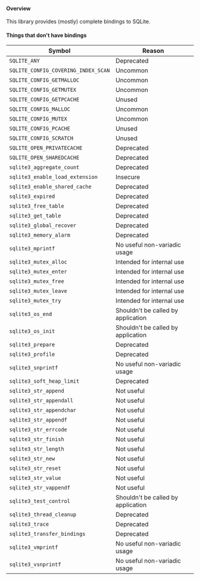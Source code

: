 #### Overview

This library provides (mostly) complete bindings to SQLite.

#### Things that don't have bindings

| Symbol | Reason |
| --- | --- |
| `SQLITE_ANY` | Deprecated |
| `SQLITE_CONFIG_COVERING_INDEX_SCAN` | Uncommon |
| `SQLITE_CONFIG_GETMALLOC` | Uncommon |
| `SQLITE_CONFIG_GETMUTEX` | Uncommon |
| `SQLITE_CONFIG_GETPCACHE` | Unused |
| `SQLITE_CONFIG_MALLOC` | Uncommon |
| `SQLITE_CONFIG_MUTEX` | Uncommon |
| `SQLITE_CONFIG_PCACHE` | Unused |
| `SQLITE_CONFIG_SCRATCH` | Unused |
| `SQLITE_OPEN_PRIVATECACHE` | Deprecated |
| `SQLITE_OPEN_SHAREDCACHE` | Deprecated |
| `sqlite3_aggregate_count` | Deprecated |
| `sqlite3_enable_load_extension` | Insecure |
| `sqlite3_enable_shared_cache` | Deprecated |
| `sqlite3_expired` | Deprecated |
| `sqlite3_free_table` | Deprecated |
| `sqlite3_get_table` | Deprecated |
| `sqlite3_global_recover` | Deprecated |
| `sqlite3_memory_alarm` | Deprecated |
| `sqlite3_mprintf` | No useful non-variadic usage |
| `sqlite3_mutex_alloc` | Intended for internal use |
| `sqlite3_mutex_enter` | Intended for internal use |
| `sqlite3_mutex_free` | Intended for internal use |
| `sqlite3_mutex_leave` | Intended for internal use |
| `sqlite3_mutex_try` | Intended for internal use |
| `sqlite3_os_end` | Shouldn't be called by application |
| `sqlite3_os_init` | Shouldn't be called by application |
| `sqlite3_prepare` | Deprecated |
| `sqlite3_profile` | Deprecated |
| `sqlite3_snprintf` | No useful non-variadic usage |
| `sqlite3_soft_heap_limit` | Deprecated |
| `sqlite3_str_append` | Not useful |
| `sqlite3_str_appendall` | Not useful |
| `sqlite3_str_appendchar` | Not useful |
| `sqlite3_str_appendf` | Not useful |
| `sqlite3_str_errcode` | Not useful |
| `sqlite3_str_finish` | Not useful |
| `sqlite3_str_length` | Not useful |
| `sqlite3_str_new` | Not useful |
| `sqlite3_str_reset` | Not useful |
| `sqlite3_str_value` | Not useful |
| `sqlite3_str_vappendf` | Not useful |
| `sqlite3_test_control` | Shouldn't be called by application |
| `sqlite3_thread_cleanup` | Deprecated |
| `sqlite3_trace` | Deprecated |
| `sqlite3_transfer_bindings` | Deprecated |
| `sqlite3_vmprintf` | No useful non-variadic usage |
| `sqlite3_vsnprintf` | No useful non-variadic usage |
